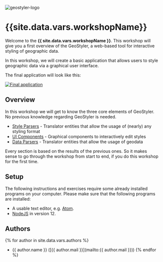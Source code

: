 
![geostyler-logo](images/geo-styler-logo.jpg)

# {{site.data.vars.workshopName}}

Welcome to the **{{ site.data.vars.workshopName }}**. This workshop will give you a first overview
of the GeoStyler, a web-based tool for interactive styling of geographic data.

In this workshop, we will create a basic application that allows users to style geographic data via a graphical user interface.

The final application will look like this:

[![Final application](./images/geostyler-workshop.gif)](./images/geostyler-workshop.gif)

## Overview

In this workshop we will get to know the three core elements of GeoStyler. No previous knowledge regarding GeoStyler is needed.

- [Style Parsers](#style-parsers-readme) - Translator entities that allow the usage of (nearly) any styling format
- [UI Components](#ui-components-readme) - Graphical components to interactively edit styles
- [Data Parsers](#data-parsers-readme) - Translator entities that allow the usage of geodata

Every section is based on the results of the previous ones. So it makes sense to go through the workshop from start
to end, if you do this workshop for the first time.

## Setup

The following instructions and exercises require some already installed programs on your computer.
Please make sure that the following programs are installed:

- A usable text editor, e.g. [Atom](https://atom.io/).
- [NodeJS](https://nodejs.org/en/) in version 12.

## Authors

{% for author in site.data.vars.authors %}

- {{ author.name }} ([{{ author.mail }}](mailto:{{ author.mail }}))
  {% endfor %}
